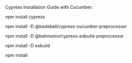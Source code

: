 Cypress Installation Guide with Cucumber:

npm install cypress

npm install -D @badeball/cypress-cucumber-preprocessor

npm install -D @bahmutov/cypress-esbuild-preprocessor

npm install -D esbuild

npm install
